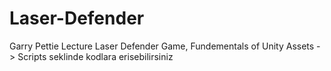 # Laser-Defender
Garry Pettie Lecture Laser Defender Game, Fundementals of Unity
Assets -> Scripts seklinde kodlara erisebilirsiniz
